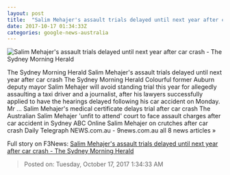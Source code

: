 ```yaml
---
layout: post
title:  "Salim Mehajer's assault trials delayed until next year after car crash - The Sydney Morning Herald"
date: 2017-10-17 01:34:33Z
categories: google-news-australia
---
```


![Salim Mehajer's assault trials delayed until next year after car crash - The Sydney Morning Herald](http://www.smh.com.au/content/dam/images/g/w/s/a/l/p/image.related.articleLeadwide.620x349.gz2cps.png/1508204003489.jpg)

The Sydney Morning Herald Salim Mehajer's assault trials delayed until next year after car crash The Sydney Morning Herald Colourful former Auburn deputy mayor Salim Mehajer will avoid standing trial this year for allegedly assaulting a taxi driver and a journalist, after his lawyers successfully applied to have the hearings delayed following his car accident on Monday. Mr ... Salim Mehajer's medical certificate delays trial after car crash The Australian Salim Mehajer 'unfit to attend' court to face assault charges after car accident in Sydney ABC Online Salim Mehajer on crutches after car crash Daily Telegraph NEWS.com.au - 9news.com.au all 8 news articles »


Full story on F3News: [Salim Mehajer's assault trials delayed until next year after car crash - The Sydney Morning Herald](http://www.f3nws.com/n/kxcDdC)

> Posted on: Tuesday, October 17, 2017 1:34:33 AM
